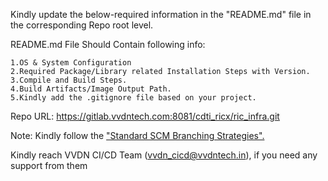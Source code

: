 Kindly update the below-required information in the "README.md" file in the corresponding Repo root level.

README.md File Should Contain following info:

    1.OS & System Configuration
    2.Required Package/Library related Installation Steps with Version.
    3.Compile and Build Steps.
    4.Build Artifacts/Image Output Path.
    5.Kindly add the .gitignore file based on your project.

Repo URL: https://gitlab.vvdntech.com:8081/cdti_ricx/ric_infra.git

Note: Kindly follow the ["Standard SCM Branching Strategies".](https://docs.google.com/document/d/1aqykSw_pBcEN4MGsSysDfFbY9g0Tc0-dklzRM9D_zOM/edit?usp=sharing)

Kindly reach VVDN CI/CD Team (vvdn_cicd@vvdntech.in), if you need any support from them